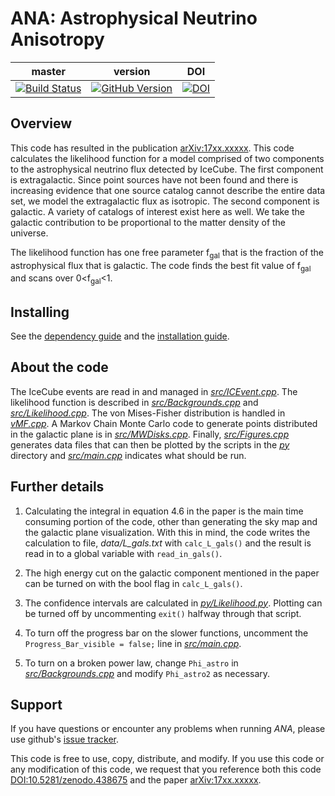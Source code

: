 ANA: Astrophysical Neutrino Anisotropy
=
| master | version | DOI |
|:------:|:-------:|:---:|
|[![Build Status](https://travis-ci.org/PeterDenton/ANA.svg?branch=master)](https://travis-ci.org/PeterDenton/ANA)|[![GitHub Version](https://badge.fury.io/gh/PeterDenton%2FANA.svg)](http://badge.fury.io/gh/PeterDenton%2FANA)|[![DOI](https://zenodo.org/badge/84968421.svg)](https://zenodo.org/badge/latestdoi/84968421)|

## Overview
This code has resulted in the publication [arXiv:17xx.xxxxx](https://arxiv.org/abs/17xx.xxxxx). This code calculates the likelihood function for a model comprised of two components to the astrophysical neutrino flux detected by IceCube. The first component is extragalactic. Since point sources have not been found and there is increasing evidence that one source catalog cannot describe the entire data set, we model the extragalactic flux as isotropic. The second component is galactic. A variety of catalogs of interest exist here as well. We take the galactic contribution to be proportional to the matter density of the universe.

The likelihood function has one free parameter f<sub>gal</sub> that is the fraction of the astrophysical flux that is galactic. The code finds the best fit value of f<sub>gal</sub> and scans over 0&lt;f<sub>gal</sub>&lt;1.

## Installing
See the [dependency guide](DEPENDENCY.md) and the [installation guide](INSTALL.md).

## About the code
The IceCube events are read in and managed in [*src/ICEvent.cpp*](src/ICEvent.cpp). The likelihood function is described in [*src/Backgrounds.cpp*](src/Backgrounds.cpp) and [*src/Likelihood.cpp*](src/Likelihood.cpp). The von Mises-Fisher distribution is handled in [*vMF.cpp*](src/vMF.cpp). A Markov Chain Monte Carlo code to generate points distributed in the galactic plane is in [*src/MWDisks.cpp*](src/MWDisks.cpp). Finally, [*src/Figures.cpp*](src/Figures.cpp) generates data files that can then be plotted by the scripts in the [*py*](py) directory and [*src/main.cpp*](src/main.cpp) indicates what should be run.

## Further details
1. Calculating the integral in equation 4.6 in the paper is the main time consuming portion of the code, other than generating the sky map and the galactic plane visualization. With this in mind, the code writes the calculation to file, *data/L_gals.txt* with `calc_L_gals()` and the result is read in to a global variable with `read_in_gals()`.

1. The high energy cut on the galactic component mentioned in the paper can be turned on with the bool flag in `calc_L_gals()`.

1. The confidence intervals are calculated in [*py/Likelihood.py*](py/Likelihood.py). Plotting can be turned off by uncommenting `exit()` halfway through that script.

1. To turn off the progress bar on the slower functions, uncomment the `Progress_Bar_visible = false;` line in [*src/main.cpp*](src/main.cpp).

1. To turn on a broken power law, change `Phi_astro` in [*src/Backgrounds.cpp*](src/Backgrounds.cpp) and modify `Phi_astro2` as necessary.

## Support
If you have questions or encounter any problems when running *ANA*, please use github's [issue tracker](https://github.com/PeterDenton/ANA/issues).

This code is free to use, copy, distribute, and modify.
If you use this code or any modification of this code, we request that you reference both this code [DOI:10.5281/zenodo.438675](https://zenodo.org/record/438675) and the paper [arXiv:17xx.xxxxx](https://arxiv.org/abs/17xx.xxxxx).
